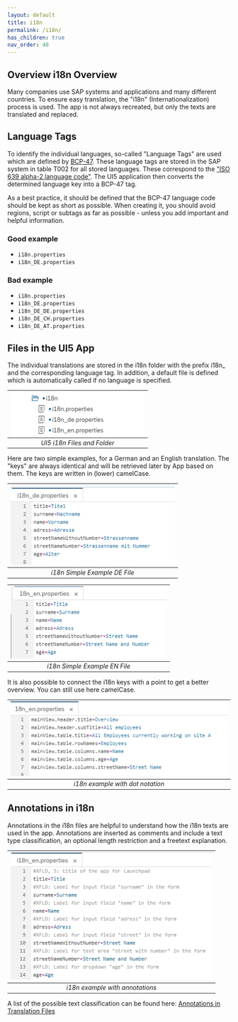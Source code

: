 ```yaml
---
layout: default
title: i18n
permalink: /i18n/
has_children: true
nav_order: 40
---
```


## Overview i18n Overview

Many companies use SAP systems and applications and many different countries.
To ensure easy translation, the "i18n" (Internationalization) process is used.
The app is not always recreated, but only the texts are translated and replaced.

## Language Tags

To identify the individual languages, so-called "Language Tags" are used which are defined by [BCP-47](http://www.iana.org/assignments/language-subtag-registry/language-subtag-registry).
These language tags are stored in the SAP system in table T002 for all stored languages.
These correspond to the ["ISO 639 alpha-2 language code"](https://en.wikipedia.org/wiki/List_of_ISO_639-2_codes). The UI5 application then converts the determined language key into a BCP-47 tag.

As a best practice, it should be defined that the BCP-47 language code
should be kept as short as possible. When creating it, you should
avoid regions, script or subtags as far as possible - unless you add
important and helpful information.

<div class="goodExample" markdown=1>

### Good example

- `i18n.properties`
- `i18n_DE.properties`

</div>

<div class="badExample" markdown=1>

### Bad example

- `i18n.properties`
- `i18n_DE.properties`
- `i18n_DE_DE.properties`
- `i18n_DE_CH.properties`
- `i18n_DE_AT.properties`

</div>

## Files in the UI5 App

The individual translations are stored in the i18n folder with the prefix i18n_ and the corresponding language tag.
In addition, a default file is defined which is automatically called if no language is specified.

| ![UI5 i18n Files and Folder](img/i18nFilesFilder.png) |
|:--:|
| *UI5 i18n Files and Folder* |

Here are two simple examples, for a German and an English translation.
The "keys" are always identical and will be retrieved later by App based on them. The keys are written in (lower) camelCase.

| ![i18n Simple Example DE File](img/i18n_de_simple.png) |
| :--: |
| *i18n Simple Example DE File* |

| ![i18n Simple Example EN File](img/i18n_en_simple.png) |
| :--: |
| *i18n Simple Example EN File* |

It is also possible to connect the i18n keys with a point to get a better overview. You can still use here camelCase.

| ![i18n example with dot notation](img/i18_en_alternative.png)|
| :--: |
| *i18n example with dot notation* |

## Annotations in i18n

Annotations in the i18n files are helpful to understand how the i18n texts are used in the app. Annotations are inserted as comments and include a text type classification, an optional length restriction and a freetext explanation.

| ![i18n example with annotations](img/i18n_en_annotaions.png) |
| :--: |
| *i18n example with annotations* |

A list of the possible text classification can be found here: [Annotations in Translation Files](https://openui5.hana.ondemand.com/topic/831039835e7c4da3a8a0b49567573afe)

